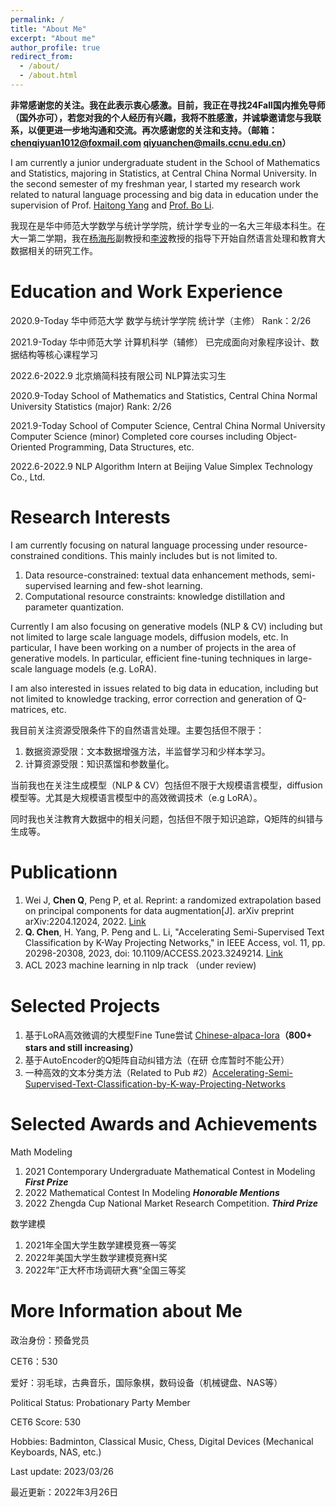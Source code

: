 ```yaml
---
permalink: /
title: "About Me"
excerpt: "About me"
author_profile: true
redirect_from: 
  - /about/
  - /about.html
---
```

**非常感谢您的关注。我在此表示衷心感激。目前，我正在寻找24Fall国内推免导师（国外亦可），若您对我的个人经历有兴趣，我将不胜感激，并诚挚邀请您与我联系，以便更进一步地沟通和交流。再次感谢您的关注和支持。（邮箱：chenqiyuan1012@foxmail.com qiyuanchen@mails.ccnu.edu.cn）**

I am currently a junior undergraduate student in the School of Mathematics and Statistics, majoring in Statistics, at Central China Normal University. In the second semester of my freshman year, I started my research work related to natural language processing and big data in education under the supervision of Prof. [Haitong Yang](http://cs.ccnu.edu.cn/info/1158/2237.htm) and [Prof. Bo Li](http://maths.ccnu.edu.cn/info/1040/18436.htm).

我现在是华中师范大学数学与统计学学院，统计学专业的一名大三年级本科生。在大一第二学期，我在[杨海彤](http://cs.ccnu.edu.cn/info/1158/2237.htm)副教授和[李波](http://maths.ccnu.edu.cn/info/1040/18436.htm)教授的指导下开始自然语言处理和教育大数据相关的研究工作。

# Education and Work Experience

2020.9-Today 华中师范大学 数学与统计学学院 统计学（主修） Rank：2/26

2021.9-Today 华中师范大学 计算机科学（辅修） 已完成面向对象程序设计、数据结构等核心课程学习

2022.6-2022.9 北京熵简科技有限公司 NLP算法实习生

2020.9-Today School of Mathematics and Statistics, Central China Normal University
Statistics (major) Rank: 2/26

2021.9-Today School of Computer Science, Central China Normal University
Computer Science (minor) Completed core courses including Object-Oriented Programming, Data Structures, etc.

2022.6-2022.9 NLP Algorithm Intern at Beijing Value Simplex Technology Co., Ltd.

# Research Interests

I am currently focusing on natural language processing under resource-constrained conditions. This mainly includes but is not limited to.

1. Data resource-constrained: textual data enhancement methods, semi-supervised learning and few-shot learning.
2. Computational resource constraints: knowledge distillation and parameter quantization.

Currently I am also focusing on generative models (NLP & CV) including but not limited to large scale language models, diffusion models, etc. In particular, I have been working on a number of projects in the area of generative models. In particular, efficient fine-tuning techniques in large-scale language models (e.g. LoRA).

I am also interested in issues related to big data in education, including but not limited to knowledge tracking, error correction and generation of Q-matrices, etc.

我目前关注资源受限条件下的自然语言处理。主要包括但不限于：

1. 数据资源受限：文本数据增强方法，半监督学习和少样本学习。
2. 计算资源受限：知识蒸馏和参数量化。

当前我也在关注生成模型（NLP & CV）包括但不限于大规模语言模型，diffusion模型等。尤其是大规模语言模型中的高效微调技术（e.g LoRA）。

同时我也关注教育大数据中的相关问题，包括但不限于知识追踪，Q矩阵的纠错与生成等。

# Publicationn

1. Wei J, **Chen Q**, Peng P, et al. Reprint: a randomized extrapolation based on principal components for data augmentation[J]. arXiv preprint arXiv:2204.12024, 2022.    [Link](https://arxiv.org/abs/2204.12024)
2. **Q. Chen**, H. Yang, P. Peng and L. Li, "Accelerating Semi-Supervised Text Classification by K-Way Projecting Networks," in IEEE Access, vol. 11, pp. 20298-20308, 2023, doi: 10.1109/ACCESS.2023.3249214.  [Link]()
3. ACL 2023 machine learning in nlp track （under review)

# Selected Projects

1. 基于LoRA高效微调的大模型Fine Tune尝试 [Chinese-alpaca-lora](https://github.com/LC1332/Chinese-alpaca-lora)**（800+ stars and still increasing）**
2. 基于AutoEncoder的Q矩阵自动纠错方法（在研 仓库暂时不能公开）
3. 一种高效的文本分类方法（Related to Pub #2）[Accelerating-Semi-Supervised-Text-Classification-by-K-way-Projecting-Networks](https://github.com/qiyuan-chen/Accelerating-Semi-Supervised-Text-Classification-by-K-way-Projecting-Networks)

# Selected Awards and Achievements

Math Modeling

1. 2021 Contemporary Undergraduate Mathematical Contest in Modeling ***First Prize***
2. 2022 Mathematical Contest In Modeling ***Honorable Mentions***
3. 2022 Zhengda Cup National Market Research Competition. ***Third Prize***

数学建模

1. 2021年全国大学生数学建模竞赛一等奖
2. 2022年美国大学生数学建模竞赛H奖
3. 2022年”正大杯市场调研大赛“全国三等奖

# More Information about Me

政治身份：预备党员

CET6：530

爱好：羽毛球，古典音乐，国际象棋，数码设备（机械键盘、NAS等）

Political Status: Probationary Party Member

CET6 Score: 530

Hobbies: Badminton, Classical Music, Chess, Digital Devices (Mechanical Keyboards, NAS, etc.)




Last update: 2023/03/26

最近更新：2022年3月26日
